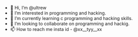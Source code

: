 - 👋 Hi, I’m @ultrew
- 👀 I’m interested in programming and hacking.
- 🌱 I’m currently learning c programming and hacking skills.
- 💞️ I’m looking to collaborate on programming and hackig.
- 📫 How to reach me insta id - @xx__tyy__xx

<!---
ultrew/ultrew is a ✨ special ✨ repository because its `README.md` (this file) appears on your GitHub profile.
You can click the Preview link to take a look at your changes.
--->
